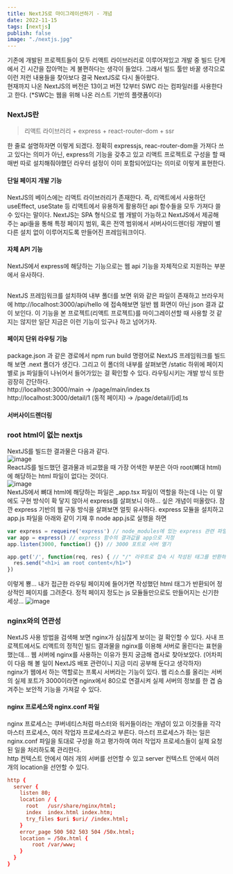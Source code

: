 ```yaml
---
title: NextJS로 마이그레이션하기 - 개념
date: 2022-11-15
tags: [nextjs]
publish: false
image: "./nextjs.jpg"
---
```



기존에 개발된 프로젝트들이 모두 리액트 라이브러리로 이루어져있고 개발 중 빌드 단계에서 긴 시간을 잡아먹는 게 불편하다는 생각이 들었다. 그래서 빌드 툴만 바꿀 생각으로 이런 저런 내용들을 찾아보다 결국 NextJS로 다시 돌아왔다.   
현재까지 나온 NextJS의 버전은 13이고 버전 12부터 SWC 라는 컴파일러를 사용한다고 한다. (*SWC는 웹을 위해 나온 러스트 기반의 플랫폼이다)   

### NextJS란
> 리액트 라이브러리 + express + react-router-dom + ssr   

한 줄로 설명하자면 이렇게 되겠다. 정확히 expressjs, reac-router-dom을 가져다 쓰고 있다는 의미가 아닌, express의 기능을 갖추고 있고 리액트 프로젝트로 구성을 할 때 매번 따로 설치해줘야했던 라우터 설정이 이미 포함되어있다는 의미로 이렇게 표현한다.   

#### 단일 페이지 개발 기능
NextJS의 베이스에는 리액트 라이브러리가 존재한다. 즉, 리액트에서 사용하던 useEffect, useState 등 리액트에서 유용하게 활용하던 api 함수들을 모두 가져다 쓸 수 있다는 말이다. NextJS는 SPA 형식으로 웹 개발이 가능하고 NextJS에서 제공해 주는 api들을 통해 특정 페이지 범위, 혹은 전역 범위에서 서버사이드렌더링 개발이 별다른 설치 없이 이루어지도록 만들어진 프레임워크이다.   

#### 자체 API 기능
NextJS에서 express에 해당하는 기능으로는 웹 api 기능을 자체적으로 지원하는 부분에서 유사하다.   
```js

```
NextJS 프레임워크를 설치하여 내부 폴더를 보면 위와 같은 파일이 존재하고 브라우저에 http://localhost:3000/api/hello 에 접속해보면 일반 웹 화면이 아닌 json 결과 값이 보인다. 이 기능을 본 프로젝트(리액트 프로젝트)를 마이그레이션할 때 사용할 것 같지는 않지만 일단 지금은 이런 기능이 있구나 하고 넘어가자.   

#### 페이지 단위 라우팅 기능
package.json 과 같은 경로에서 npm run build 명령어로 NextJS 프레임워크를 빌드해 보면 .next 폴더가 생긴다. 그리고 이 폴더의 내부를 살펴보면 /static 하위에 페이지별로 js 파일들이 나뉘어서 들어가있는 걸 확인할 수 있다. 라우팅시키는 개발 방식 또한 굉장히 간단하다.   
http://localhost:3000/main -> /page/main/index.ts   
http://localhost:3000/detail/1 (동적 페이지) -> /page/detail/[id].ts


#### 서버사이드렌더링

### root html이 없는 nextjs
NextJS를 빌드한 결과물은 다음과 같다.   
![image](https://user-images.githubusercontent.com/24996316/202131938-87e20156-8380-484e-8338-093227c268e7.png)   
ReactJS를 빌드했던 결과물과 비교했을 때 가장 어색한 부분은 아마 root(뼈대 html)에 해당하는 html 파일이 없다는 것이다.   
![image](https://user-images.githubusercontent.com/24996316/202132315-c0ef4078-55fb-40de-8b2f-0b178abbe68d.png)   
NextJS에서 뼈대 html에 해당하는 파일은 _app.tsx 파일이 역할을 하는데 나는 이 말에도 구현 방식이 확 닿지 않아서 express를 살펴보니 아하... 싶은 개념이 떠올랐다. 잠깐 express 기반의 웹 구동 방식을 살펴보면 얼핏 유사하다. express 모듈을 설치하고 app.js 파일을 아래와 같이 기재 후 node app.js로 실행을 하면   
```js
var express = requeire('express') // node_modules에 있는 express 관련 파일 임포트
var app = express() // express 함수의 결과값을 app으로 지정
app.listen(3000, function() {}) // 3000 포트로 서버 열기

app.get('/', function(req, res) { // "/" 라우트로 접속 시 작성된 태그를 반환하여 브라우저에 노출
  res.send("<h1>i am root content</h1>")
})
```
이렇게 뿅... 내가 접근한 라우팅 페이지에 들어가면 작성했던 html 태그가 반환되어 정상적인 페이지를 그려준다. 정적 페이지 정도는 js 모듈들만으로도 만들어지는 신기한 세상...
![image](https://user-images.githubusercontent.com/24996316/202136308-1b88e877-5840-4941-bbcb-40d2051f2159.png)



### nginx와의 연관성

NextJS 사용 방법을 검색해 보면 nginx가 심심찮게 보이는 걸 확인할 수 있다. 사내 프로젝트에서도 리액트의 정적인 빌드 결과물을 nginx를 이용해 서버로 올린다는 표현을 했는데... 웹 서버에 nginx를 사용하는 이유가 뭔지 궁금해 겸사로 찾아보았다. (어차피 이 다음 해 볼 일이 NextJS 배포 관련이니 지금 미리 공부해 둔다고 생각하자)   
nginx가 웹에서 하는 역할로는 프록시 서버라는 기능이 있다. 웹 리소스를 올리는 서버의 실제 포트가 3000이라면 nginx에서 80으로 연결시켜 실제 서버의 정보를 한 겹 숨겨주는 보안적 기능을 가져갈 수 있다.

#### nginx 프로세스와 nginx.conf 파일
nginx 프로세스는 쿠버네티스처럼 마스터와 워커들이라는 개념이 있고 이것들을 각각 마스터 프로세스, 여러 작업자 프로세스라고 부른다. 마스터 프로세스가 하는 일은 nginx.conf 파일을 토대로 구성을 하고 평가하여 여러 작업자 프로세스들이 실제 요청된 일을 처리하도록 관리한다.   
http 컨텍스트 안에서 여러 개의 서버를 선언할 수 있고 server 컨텍스트 안에서 여러 개의 location을 선언할 수 있다.

```conf
http {
  server {
    listen 80;
    location / {
      root   /usr/share/nginx/html;
      index  index.html index.htm;
      try_files $uri $uri/ /index.html;
    }
    error_page 500 502 503 504 /50x.html;
    location = /50x.html {
        root /var/www;
    }
  }
}
```


